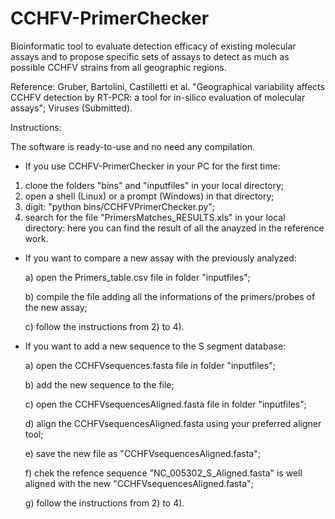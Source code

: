# CCHFV-PrimerChecker
Bioinformatic tool to evaluate detection efficacy of existing molecular assays and to propose specific sets of assays to detect as much as possible CCHFV strains from all geographic regions.

Reference: Gruber, Bartolini, Castilletti et al. "Geographical variability affects CCHFV detection by RT-PCR: a tool for in-silico evaluation of molecular assays"; Viruses (Submitted).

Instructions:

The software is ready-to-use and no need any compilation.

- If you use CCHFV-PrimerChecker in your PC for the first time:

1) clone the folders "bins" and "inputfiles" in your local directory;
2) open a shell (Linux) or a prompt (Windows) in that directory;
3) digit: "python bins/CCHFVPrimerChecker.py";
4) search for the file "PrimersMatches_RESULTS.xls" in your local directory: here you can find the result of all the anayzed in   the reference work.

- If you want to compare a new assay with the previously analyzed:

    a) open the Primers_table.csv file in folder "inputfiles";
    
    b) compile the file adding all the informations of the primers/probes of the new assay;

    c) follow the instructions from 2) to 4).

- If you want to add a new sequence to the S segment database:

    a) open the CCHFVsequences.fasta file in folder "inputfiles";   
    
    b) add the new sequence to the file;

    c) open the CCHFVsequencesAligned.fasta file in folder "inputfiles";

    d) align the CCHFVsequencesAligned.fasta using your preferred aligner tool;

    e) save the new file as "CCHFVsequencesAligned.fasta";

    f) chek the refence sequence "NC_005302_S_Aligned.fasta" is well aligned with the new "CCHFVsequencesAligned.fasta";
    
    g) follow the instructions from 2) to 4).
